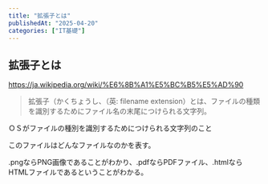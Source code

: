 ```yaml
---
title: "拡張子とは"
publishedAt: "2025-04-20"
categories: ["IT基礎"]
---
```


## 拡張子とは

https://ja.wikipedia.org/wiki/%E6%8B%A1%E5%BC%B5%E5%AD%90

> 拡張子（かくちょうし、（英: filename extension）とは、ファイルの種類を識別するためにファイル名の末尾につけられる文字列。

ＯＳがファイルの種別を識別するためにつけられる文字列のこと

このファイルはどんなファイルなのかを表す。

.pngならPNG画像であることがわかり、.pdfならPDFファイル、.htmlならHTMLファイルであるということがわかる。
